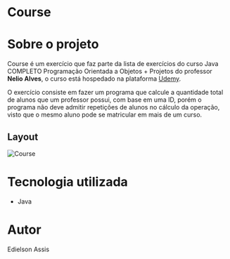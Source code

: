 # Course

# Sobre o projeto
Course é um exercício que faz parte da lista de exercícios do curso Java COMPLETO Programação Orientada a Objetos + Projetos do professor **Nelio Alves**, o curso está hospedado na plataforma [Udemy](https://www.udemy.com/course/java-curso-completo/ "Site da Udemy").

O exercício consiste em fazer um programa que calcule a quantidade total de alunos que um professor possui, com base em uma ID, porém o programa não deve admitir repetições de alunos no cálculo da operação, visto que o mesmo aluno pode se matricular em mais de um curso. 

## Layout
![Course](https://user-images.githubusercontent.com/105529988/181996426-326e6142-6c01-46b7-b771-c572438c9ec8.png)

# Tecnologia utilizada
- Java

# Autor
Edielson Assis
